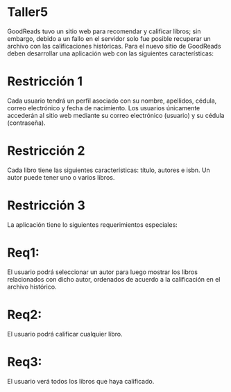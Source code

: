 # Taller5

GoodReads tuvo un sitio web para recomendar y calificar libros; sin embargo, debido a un fallo en el servidor solo fue posible recuperar un archivo con las calificaciones históricas. Para el nuevo sitio de GoodReads deben desarrollar una aplicación web con las siguientes características:


# Restricción 1

Cada usuario tendrá un perfil asociado con su nombre, apellidos, cédula, correo electrónico y fecha de nacimiento. Los usuarios únicamente accederán al sitio web mediante su correo electrónico (usuario) y su cédula (contraseña).

# Restricción 2

Cada libro tiene las siguientes características: título, autores e isbn. Un autor puede tener uno o varios libros. 

# Restricción 3

La aplicación tiene lo siguientes requerimientos especiales:


# Req1: 

El usuario podrá seleccionar un autor para luego mostrar los libros relacionados con dicho autor, ordenados de acuerdo a la calificación en el archivo histórico.

# Req2: 

El usuario podrá calificar cualquier libro. 

# Req3: 

El usuario verá todos los libros que haya calificado.
